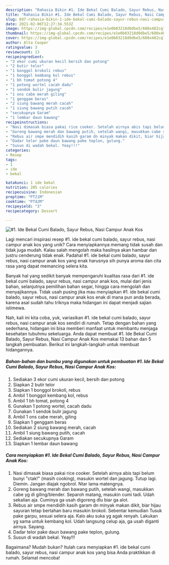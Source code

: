 ```yaml
---
description: "Rahasia Bikin #1. Ide Bekal Cumi Balado, Sayur Rebus, Nasi Campur Anak Kos Anti Gagal"
title: "Rahasia Bikin #1. Ide Bekal Cumi Balado, Sayur Rebus, Nasi Campur Anak Kos Anti Gagal"
slug: 697-rahasia-bikin-1-ide-bekal-cumi-balado-sayur-rebus-nasi-campur-anak-kos-anti-gagal
date: 2021-02-06T12:27:34.553Z
image: https://img-global.cpcdn.com/recipes/e1e0b03218d0dbe5/680x482cq70/1-ide-bekal-cumi-balado-sayur-rebus-nasi-campur-anak-kos-foto-resep-utama.jpg
thumbnail: https://img-global.cpcdn.com/recipes/e1e0b03218d0dbe5/680x482cq70/1-ide-bekal-cumi-balado-sayur-rebus-nasi-campur-anak-kos-foto-resep-utama.jpg
cover: https://img-global.cpcdn.com/recipes/e1e0b03218d0dbe5/680x482cq70/1-ide-bekal-cumi-balado-sayur-rebus-nasi-campur-anak-kos-foto-resep-utama.jpg
author: Alta Cooper
ratingvalue: 3
reviewcount: 13
recipeingredient:
- "3 ekor cumi ukuran kecil bersih dan potong"
- "2 butir telor"
- "1 bonggol brokoli rebus"
- "1 bonggol kembang kol rebus"
- "1 bh tomat potong 4"
- "1 potong wortel cacah dadu"
- "1 sendok bulir jagung"
- "1 ons cabe merah giling"
- "1 genggam beras"
- "2 siung bawang merah cacah"
- "1 siung bawang putih cacah"
- "secukupnya Garam"
- "1 lembar daun bawang"
recipeinstructions:
- "Nasi dimasak biasa pakai rice cooker. Setelah airnya abis tapi belum bunyi &#34;ctak!&#34; (masih cooking), masukin wortel dan jagung. Tutup lagi. Diemin. Jangan diajak ngobrol. Ntar lama matengnya."
- "Goreng bawang merah dan bawang putih, setelah wangi, masukkan cabe yg di giling/blender. Separoh matang, masukin cumi tadi. Udah sekalian aja. Cuminya ga usah digoreng dlu biar ga alot."
- "Rebus air smpe mendidih kasih garam dn minyak makan dikit, biar hijau sayuran tetap bertahan baru masukin brokoli. Sebentar kemudian Tusuk pake garpu, sesuai selera aja. Kalo aku suka yg agak renyah. Lakukan yg sama untuk kembang kol. Udah langsung celup aja, ga usah diganti airnya. Sayang."
- "Dadar telor pake daun bawang pake teplon, gulung."
- "Susun di wadah bekal. Yeay!!!"
categories:
- Resep
tags:
- 1
- ide
- bekal

katakunci: 1 ide bekal 
nutrition: 205 calories
recipecuisine: Indonesian
preptime: "PT21M"
cooktime: "PT42M"
recipeyield: "3"
recipecategory: Dessert

---
```



![#1. Ide Bekal Cumi Balado, Sayur Rebus, Nasi Campur Anak Kos](https://img-global.cpcdn.com/recipes/e1e0b03218d0dbe5/680x482cq70/1-ide-bekal-cumi-balado-sayur-rebus-nasi-campur-anak-kos-foto-resep-utama.jpg)

Lagi mencari inspirasi resep #1. ide bekal cumi balado, sayur rebus, nasi campur anak kos yang unik? Cara menyiapkannya memang tidak susah dan tidak juga mudah. Kalau salah mengolah maka hasilnya akan hambar dan justru cenderung tidak enak. Padahal #1. ide bekal cumi balado, sayur rebus, nasi campur anak kos yang enak harusnya sih punya aroma dan cita rasa yang dapat memancing selera kita.

Banyak hal yang sedikit banyak mempengaruhi kualitas rasa dari #1. ide bekal cumi balado, sayur rebus, nasi campur anak kos, mulai dari jenis bahan, selanjutnya pemilihan bahan segar, hingga cara mengolah dan menyajikannya. Tidak usah pusing jika mau menyiapkan #1. ide bekal cumi balado, sayur rebus, nasi campur anak kos enak di mana pun anda berada, karena asal sudah tahu triknya maka hidangan ini dapat menjadi sajian istimewa.




Nah, kali ini kita coba, yuk, variasikan #1. ide bekal cumi balado, sayur rebus, nasi campur anak kos sendiri di rumah. Tetap dengan bahan yang sederhana, hidangan ini bisa memberi manfaat untuk membantu menjaga kesehatan tubuhmu sekeluarga. Anda dapat membuat #1. Ide Bekal Cumi Balado, Sayur Rebus, Nasi Campur Anak Kos memakai 13 bahan dan 5 langkah pembuatan. Berikut ini langkah-langkah untuk membuat hidangannya.

<!--inarticleads1-->

##### Bahan-bahan dan bumbu yang digunakan untuk pembuatan #1. Ide Bekal Cumi Balado, Sayur Rebus, Nasi Campur Anak Kos:

1. Sediakan 3 ekor cumi ukuran kecil, bersih dan potong
1. Siapkan 2 butir telor
1. Siapkan 1 bonggol brokoli, rebus
1. Ambil 1 bonggol kembang kol, rebus
1. Ambil 1 bh tomat, potong 4
1. Gunakan 1 potong wortel, cacah dadu
1. Gunakan 1 sendok bulir jagung
1. Ambil 1 ons cabe merah, giling
1. Siapkan 1 genggam beras
1. Sediakan 2 siung bawang merah, cacah
1. Ambil 1 siung bawang putih, cacah
1. Sediakan secukupnya Garam
1. Siapkan 1 lembar daun bawang




<!--inarticleads2-->

##### Cara menyiapkan #1. Ide Bekal Cumi Balado, Sayur Rebus, Nasi Campur Anak Kos:

1. Nasi dimasak biasa pakai rice cooker. Setelah airnya abis tapi belum bunyi &#34;ctak!&#34; (masih cooking), masukin wortel dan jagung. Tutup lagi. Diemin. Jangan diajak ngobrol. Ntar lama matengnya.
1. Goreng bawang merah dan bawang putih, setelah wangi, masukkan cabe yg di giling/blender. Separoh matang, masukin cumi tadi. Udah sekalian aja. Cuminya ga usah digoreng dlu biar ga alot.
1. Rebus air smpe mendidih kasih garam dn minyak makan dikit, biar hijau sayuran tetap bertahan baru masukin brokoli. Sebentar kemudian Tusuk pake garpu, sesuai selera aja. Kalo aku suka yg agak renyah. Lakukan yg sama untuk kembang kol. Udah langsung celup aja, ga usah diganti airnya. Sayang.
1. Dadar telor pake daun bawang pake teplon, gulung.
1. Susun di wadah bekal. Yeay!!!




Bagaimana? Mudah bukan? Itulah cara menyiapkan #1. ide bekal cumi balado, sayur rebus, nasi campur anak kos yang bisa Anda praktikkan di rumah. Selamat mencoba!

